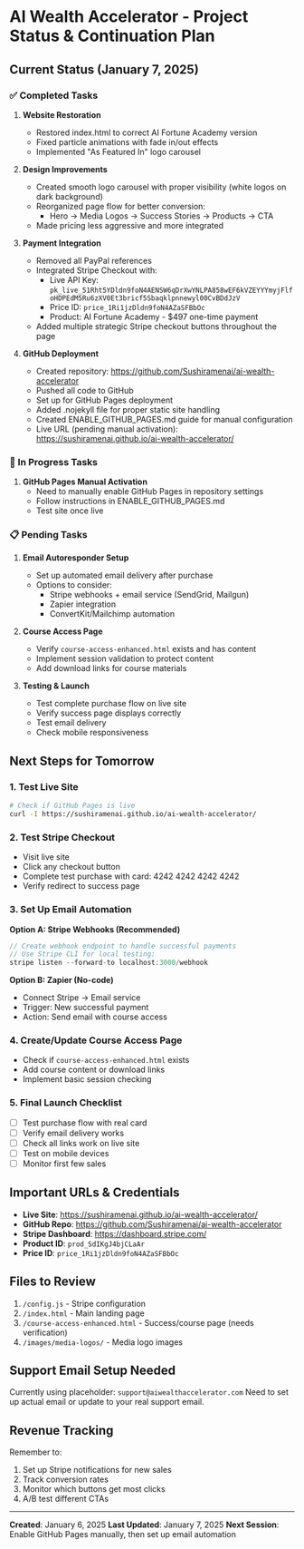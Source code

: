 # AI Wealth Accelerator - Project Status & Continuation Plan

## Current Status (January 7, 2025)

### ✅ Completed Tasks

1. **Website Restoration**
   - Restored index.html to correct AI Fortune Academy version
   - Fixed particle animations with fade in/out effects
   - Implemented "As Featured In" logo carousel

2. **Design Improvements**
   - Created smooth logo carousel with proper visibility (white logos on dark background)
   - Reorganized page flow for better conversion:
     - Hero → Media Logos → Success Stories → Products → CTA
   - Made pricing less aggressive and more integrated

3. **Payment Integration**
   - Removed all PayPal references
   - Integrated Stripe Checkout with:
     - Live API Key: `pk_live_51Rht5YDldn9foN4AENSW6qDrXwYNLPA858wEF6kVZEYYYmyjFlfoHDPEdM5Ru6zXV0Et3bricf5Sbaqklpnnewyl00CvBDdJzV`
     - Price ID: `price_1Ri1jzDldn9foN4AZaSFBbOc`
     - Product: AI Fortune Academy - $497 one-time payment
   - Added multiple strategic Stripe checkout buttons throughout the page

4. **GitHub Deployment**
   - Created repository: https://github.com/Sushiramenai/ai-wealth-accelerator
   - Pushed all code to GitHub
   - Set up for GitHub Pages deployment
   - Added .nojekyll file for proper static site handling
   - Created ENABLE_GITHUB_PAGES.md guide for manual configuration
   - Live URL (pending manual activation): https://sushiramenai.github.io/ai-wealth-accelerator/

### 🔄 In Progress Tasks

1. **GitHub Pages Manual Activation**
   - Need to manually enable GitHub Pages in repository settings
   - Follow instructions in ENABLE_GITHUB_PAGES.md
   - Test site once live

### 📋 Pending Tasks

1. **Email Autoresponder Setup**
   - Set up automated email delivery after purchase
   - Options to consider:
     - Stripe webhooks + email service (SendGrid, Mailgun)
     - Zapier integration
     - ConvertKit/Mailchimp automation

2. **Course Access Page**
   - Verify `course-access-enhanced.html` exists and has content
   - Implement session validation to protect content
   - Add download links for course materials

3. **Testing & Launch**
   - Test complete purchase flow on live site
   - Verify success page displays correctly
   - Test email delivery
   - Check mobile responsiveness

## Next Steps for Tomorrow

### 1. Test Live Site
```bash
# Check if GitHub Pages is live
curl -I https://sushiramenai.github.io/ai-wealth-accelerator/
```

### 2. Test Stripe Checkout
- Visit live site
- Click any checkout button
- Complete test purchase with card: 4242 4242 4242 4242
- Verify redirect to success page

### 3. Set Up Email Automation
**Option A: Stripe Webhooks (Recommended)**
```javascript
// Create webhook endpoint to handle successful payments
// Use Stripe CLI for local testing:
stripe listen --forward-to localhost:3000/webhook
```

**Option B: Zapier (No-code)**
- Connect Stripe → Email service
- Trigger: New successful payment
- Action: Send email with course access

### 4. Create/Update Course Access Page
- Check if `course-access-enhanced.html` exists
- Add course content or download links
- Implement basic session checking

### 5. Final Launch Checklist
- [ ] Test purchase flow with real card
- [ ] Verify email delivery works
- [ ] Check all links work on live site
- [ ] Test on mobile devices
- [ ] Monitor first few sales

## Important URLs & Credentials

- **Live Site**: https://sushiramenai.github.io/ai-wealth-accelerator/
- **GitHub Repo**: https://github.com/Sushiramenai/ai-wealth-accelerator
- **Stripe Dashboard**: https://dashboard.stripe.com/
- **Product ID**: `prod_SdIKgJ4bjCLaAr`
- **Price ID**: `price_1Ri1jzDldn9foN4AZaSFBbOc`

## Files to Review

1. `/config.js` - Stripe configuration
2. `/index.html` - Main landing page
3. `/course-access-enhanced.html` - Success/course page (needs verification)
4. `/images/media-logos/` - Media logo images

## Support Email Setup Needed

Currently using placeholder: `support@aiwealthaccelerator.com`
Need to set up actual email or update to your real support email.

## Revenue Tracking

Remember to:
1. Set up Stripe notifications for new sales
2. Track conversion rates
3. Monitor which buttons get most clicks
4. A/B test different CTAs

---

**Created**: January 6, 2025
**Last Updated**: January 7, 2025
**Next Session**: Enable GitHub Pages manually, then set up email automation